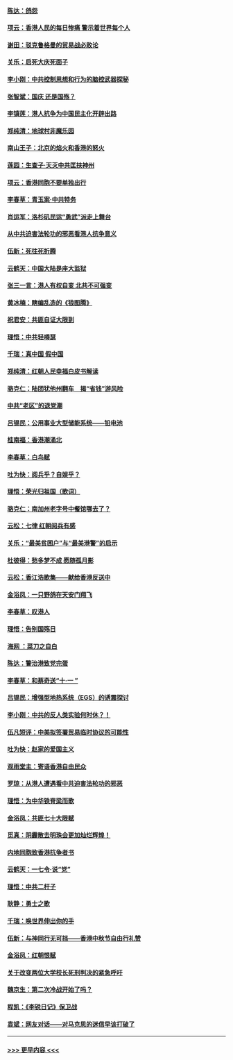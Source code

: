 #### [陈达：鸽怨](../pages/nsc993/n11561879.md?t=10021222) 
#### [项云：香港人民的每日惨痛  警示着世界每个人](../pages/nsc993/n11559273.md?t=10021222) 
#### [谢田：驳克鲁格曼的贸易战必败论](../pages/nsc993/n11555840.md?t=10021222) 
#### [关乐：启死大庆死面子](../pages/nsc993/n11556823.md?t=10021222) 
#### [李小刚：中共控制思想和行为的脑控武器探秘](../pages/nsc993/n11556776.md?t=10021222) 
#### [张智斌：国庆  还是国殇？](../pages/nsc993/n11556617.md?t=10021222) 
#### [李镇莲：港人抗争为中国民主化开辟出路](../pages/nsc993/n11556570.md?t=10021222) 
#### [郑纯清：地球村非魔乐园](../pages/nsc993/n11555415.md?t=10021222) 
#### [南山王子：北京的焰火和香港的怒火](../pages/nsc993/n11555318.md?t=10021222) 
#### [莲园：生查子·天灭中共匡扶神州](../pages/nsc993/n11555302.md?t=10021222) 
#### [项云：香港同胞不要单独出行](../pages/nsc993/n11555276.md?t=10021222) 
#### [李春草：青玉案‧中共特务](../pages/nsc993/n11552356.md?t=10021222) 
#### [肖运军：洛杉矶民运“勇武”派走上舞台](../pages/nsc993/n11551595.md?t=10021222) 
#### [从中共迫害法轮功的邪恶看港人抗争意义](../pages/nsc993/n11540858.md?t=10021222) 
#### [伍新：死往死折腾](../pages/nsc993/n11550174.md?t=10021222) 
#### [云鹤天：中国大陆是座大监狱](../pages/nsc993/n11550155.md?t=10021222) 
#### [张三一言：港人有权自变 北共不可强变](../pages/nsc993/n11550132.md?t=10021222) 
#### [黄冰楠：瞎编乱造的《狼图腾》](../pages/nsc993/n11550082.md?t=10021222) 
#### [祝君安：共匪自证大限到](../pages/nsc993/n11550041.md?t=10021222) 
#### [理悟：中共轻嘚瑟](../pages/nsc993/n11547978.md?t=10021222) 
#### [千瑞：真中国 假中国](../pages/nsc993/n11547865.md?t=10021222) 
#### [郑纯清：红朝人民幸福白皮书解读](../pages/nsc993/n11547499.md?t=10021222) 
#### [骆克仁：陆团犹他州翻车　揭“省钱”游风险](../pages/nsc993/n11546977.md?t=10021222) 
#### [中共“老区”的退党潮](../pages/nsc993/n11545995.md?t=10021222) 
#### [吕锡民：公用事业大型储能系统——铅电池](../pages/nsc993/n11545701.md?t=10021222) 
#### [桂南福：香港潮涌北](../pages/nsc993/n11545682.md?t=10021222) 
#### [李春草：白鸟赋](../pages/nsc993/n11545663.md?t=10021222) 
#### [吐为快：阅兵乎？自娱乎？](../pages/nsc993/n11545625.md?t=10021222) 
#### [理悟：荣光归祖国（歌词）](../pages/nsc993/n11545616.md?t=10021222) 
#### [骆克仁：南加州老字号中餐馆哪去了？](../pages/nsc993/n11545120.md?t=10021222) 
#### [云松：七律 红朝阅兵有感](../pages/nsc993/n11542394.md?t=10021222) 
#### [关乐：“最美贫困户”与“最美港警”的启示](../pages/nsc993/n11542252.md?t=10021222) 
#### [杜彼得：愁多梦不成 愿随孤月影](../pages/nsc993/n11540296.md?t=10021222) 
#### [云松：香江浩歌集——献给香港反送中](../pages/nsc993/n11540149.md?t=10021222) 
#### [金浴凤：一只野鸽在天安门翔飞](../pages/nsc993/n11540280.md?t=10021222) 
#### [李春草：叹港人](../pages/nsc993/n11540119.md?t=10021222) 
#### [理悟：告别国殇日](../pages/nsc993/n11539610.md?t=10021222) 
#### [海网 ：菜刀之自白](../pages/nsc993/n11539597.md?t=10021222) 
#### [陈达：警治港致党完蛋](../pages/nsc993/n11538127.md?t=10021222) 
#### [李春草：和蔡奇送“十·一 ”](../pages/nsc993/n11537810.md?t=10021222) 
#### [吕锡民：增强型地热系统（EGS）的诱震探讨](../pages/nsc993/n11537765.md?t=10021222) 
#### [李小刚：中共的反人类实验何时休？！](../pages/nsc993/n11537669.md?t=10021222) 
#### [伍凡短评：中美拟签署贸易临时协议的可能性](../pages/nsc993/n11536773.md?t=10021222) 
#### [吐为快：赵家的爱国主义](../pages/nsc993/n11536750.md?t=10021222) 
#### [观雨堂主：寄语香港自由民众](../pages/nsc993/n11536735.md?t=10021222) 
#### [罗琼：从港人遭遇看中共迫害法轮功的邪恶](../pages/nsc993/n11507862.md?t=10021222) 
#### [理悟：为中华铁脊梁而歌](../pages/nsc993/n11534458.md?t=10021222) 
#### [金浴凤：共匪七十大限赋](../pages/nsc993/n11534434.md?t=10021222) 
#### [觅真：阴霾散去明珠会更加灿烂辉煌！](../pages/nsc993/n11531858.md?t=10021222) 
#### [内地同胞致香港抗争者书](../pages/nsc993/n11531645.md?t=10021222) 
#### [云鹤天：一七令‧说“党”](../pages/nsc993/n11529099.md?t=10021222) 
#### [理悟：中共二杆子](../pages/nsc993/n11529046.md?t=10021222) 
#### [耿静：勇士之歌](../pages/nsc993/n11527562.md?t=10021222) 
#### [千瑞：唤世界伸出你的手](../pages/nsc993/n11526942.md?t=10021222) 
#### [伍新：与神同行无可挡——香港中秋节自由行礼赞](../pages/nsc993/n11526801.md?t=10021222) 
#### [金浴凤：红朝恨赋](../pages/nsc993/n11524312.md?t=10021222) 
#### [关于改变两位大学校长死刑判决的紧急呼吁](../pages/nsc993/n11524103.md?t=10021222) 
#### [魏京生：第二次冷战开始了吗？](../pages/nsc993/n11524023.md?t=10021222) 
#### [程凯：《李锐日记》保卫战](../pages/nsc993/n11522922.md?t=10021222) 
#### [袁斌：网友对话——对马克思的迷信早该打破了](../pages/nsc993/n11522561.md?t=10021222) 

----
#### [ >>> 更早内容 <<< ](../indexes/nsc993-earlier.md)
